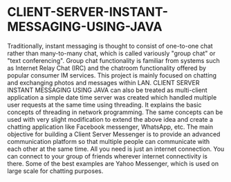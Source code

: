 # CLIENT-SERVER-INSTANT-MESSAGING-USING-JAVA
Traditionally, instant messaging is thought to consist of one-to-one chat
rather than many-to-many chat, which is called variously "group chat" or
"text conferencing". Group chat functionality is familiar from systems such
as Internet Relay Chat (IRC) and the chatroom functionality offered by
popular consumer IM services. This project is mainly focused on chatting
and exchanging photos and messages within LAN.
 CLIENT SERVER INSTANT MESSAGING USING JAVA can also be
treated as multi-client application a simple date time server was created
which handled multiple user requests at the same time using threading. It
explains the basic concepts of threading in network programming. The
same concepts can be used with very slight modification to extend the
above idea and create a chatting application like Facebook messenger,
WhatsApp, etc. 
The main objective for building a Client Server Messenger is to provide an advanced
communication platform so that multiple people can communicate with each other at the same
time. All you need is just an internet connection. You can connect to your group of friends
wherever internet connectivity is there. Some of the best examples are Yahoo Messenger, which
is used on large scale for chatting purposes. 
